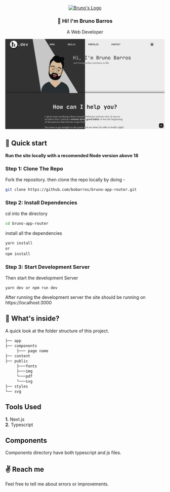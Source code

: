 <p align="center">
  <a href="https://brunobarros.dev">
    <img alt="Bruno's Logo" src="https://brunobarros.dev/img/favicon.png" width="128" />
  </a>
</p>
<h3 align="center">👋 Hi! I'm Bruno Barros</h2>
<p align="center">A Web Developer</p>

![Bruno Barros Site Preview](./public/img/web_demo.png)

## :rocket: Quick start

**Run the site locally with a recomended Node version above 18**

### Step 1: Clone The Repo

Fork the repository. then clone the repo locally by doing -

```bash
git clone https://github.com/bobarros/bruno-app-router.git
```

### Step 2: Install Dependencies

cd into the directory

```bash
cd bruno-app-router
```

install all the dependencies
```bash
yarn install
or
npm install
```

### Step 3: Start Development Server

Then start the development Server
```
yarn dev or npm run dev
```
After running the development server the site should be running on https://localhost:3000


## :open_file_folder: What's inside?

A quick look at the folder structure of this project.

    ├── app
    ├── components
         ├─── page name
    ├── content
    ├── public
         ├───fonts
         ├───img
         └───pdf
         └───svg
    ├── styles
    └── svg

## Tools Used

**1.** Next.js \
**2.** Typescript

## Components

Components directory have both typescript and js files.

## :v: Reach me

Feel free to tell me about errors or improvements.
